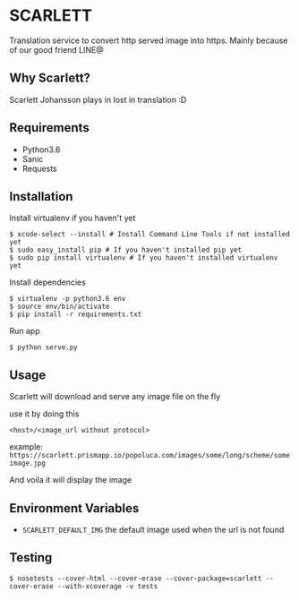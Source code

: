 # SCARLETT

Translation service to convert http served image into https. Mainly because of our good friend LINE@

## Why Scarlett?

Scarlett Johansson plays in lost in translation :D

## Requirements

* Python3.6
* Sanic
* Requests

## Installation

Install virtualenv if you haven't yet

```
$ xcode-select --install # Install Command Line Tools if not installed yet
$ sudo easy_install pip # If you haven't installed pip yet
$ sudo pip install virtualenv # If you haven't installed virtualenv yet
```

Install dependencies

```
$ virtualenv -p python3.6 env
$ source env/bin/activate
$ pip install -r requirements.txt
```

Run app

```
$ python serve.py
```

## Usage

Scarlett will download and serve any image file on the fly

use it by doing this

```
<host>/<image_url without protocol>
```

example:
`https://scarlett.prismapp.io/popoluca.com/images/some/long/scheme/someimage.jpg`

And voila it will display the image

## Environment Variables

* `SCARLETT_DEFAULT_IMG` the default image used when the url is not found

## Testing

```
$ nosetests --cover-html --cover-erase --cover-package=scarlett --cover-erase --with-xcoverage -v tests
```

